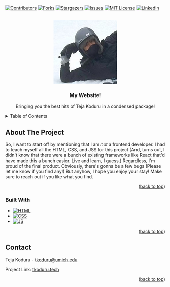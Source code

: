 <!-- Improved compatibility of back to top link: See: https://github.com/othneildrew/Best-README-Template/pull/73 -->
<!-- README template taken from    https://github.com/othneildrew/Best-README-Template/blob/master/README.md. -->
<a name= TSKoduru.github.io></a>

[![Contributors][contributors-shield]][contributors-url]
[![Forks][forks-shield]][forks-url]
[![Stargazers][stars-shield]][stars-url]
[![Issues][issues-shield]][issues-url]
[![MIT License][license-shield]][license-url]
[![LinkedIn][linkedin-shield]][linkedin-url]



<!-- PROJECT LOGO -->
<br />
<div align="center">
  <a href="https://github.com/TSKoduru/TSKoduru.github.io">
    <img src="resources/images/SnowyPFP.jpg" alt="Logo" width="200" height="200">
  </a>

<h3 align="center">My Website!</h3>

  <p align="center">
    Bringing you the best hits of Teja Koduru in a condensed package!
  </p>
</div>



<!-- TABLE OF CONTENTS -->
<details>
  <summary>Table of Contents</summary>
  <ol>
    <li>
      <a href="#about-the-project">About The Project</a>
      <ul>
        <li><a href="#built-with">Built With</a></li>
      </ul>
    </li>
    <li>
      <a href="#getting-started">Getting Started</a>
      <ul>
        <li><a href="#prerequisites">Prerequisites</a></li>
        <li><a href="#installation">Installation</a></li>
      </ul>
    </li>
    <li><a href="#usage">Usage</a></li>
    <li><a href="#roadmap">Roadmap</a></li>
    <li><a href="#contributing">Contributing</a></li>
    <li><a href="#license">License</a></li>
    <li><a href="#contact">Contact</a></li>
  </ol>
</details>



<!-- ABOUT THE PROJECT -->
## About The Project

So, I want to start off by mentioning that I am _not_ a frontend developer. I had to teach myself all the HTML, CSS, and JSS for this project (And, turns out, I didn't know that there were a bunch of existing frameworks like React
that'd have made this a bunch easier. Live and learn, I guess.) Regardless, I'm proud of the final product. Obviously, there's gonna be a few bugs (Please let me know if you find any!) But anyhow, I hope you enjoy your stay! Make sure
to reach out if you like what you find.

<p align="right">(<a href="#readme-top">back to top</a>)</p>



### Built With

* [![HTML][HTML]][HTML-url]
* [![CSS][CSS]][CSS-url]
* [![JS][JS]][JS-url]


<p align="right">(<a href="#readme-top">back to top</a>)</p>

<!-- CONTACT -->
## Contact

Teja Koduru - tkoduru@umich.edu

Project Link: [tkoduru.tech](https://tkoduru.tech)

<p align="right">(<a href="#readme-top">back to top</a>)</p>


<!-- MARKDOWN LINKS & IMAGES -->
<!-- https://www.markdownguide.org/basic-syntax/#reference-style-links -->
[contributors-shield]: https://img.shields.io/github/contributors/TSKoduru/TSKoduru.github.io.svg?style=for-the-badge
[contributors-url]: https://github.com/TSKoduru/TSKoduru.github.io/graphs/contributors
[forks-shield]: https://img.shields.io/github/forks/TSKoduru/TSKoduru.github.io.svg?style=for-the-badge
[forks-url]: https://github.com/TSKoduru/TSKoduru.github.io/network/members
[stars-shield]: https://img.shields.io/github/stars/TSKoduru/TSKoduru.github.io.svg?style=for-the-badge
[stars-url]: https://github.com/TSKoduru/TSKoduru.github.io/stargazers
[issues-shield]: https://img.shields.io/github/issues/TSKoduru/TSKoduru.github.io.svg?style=for-the-badge
[issues-url]: https://github.com/TSKoduru/TSKoduru.github.io/issues
[license-shield]: https://img.shields.io/github/license/TSKoduru/TSKoduru.github.io.svg?style=for-the-badge
[license-url]: https://github.com/TSKoduru/TSKoduru.github.io/blob/master/LICENSE.txt
[linkedin-shield]: https://img.shields.io/badge/-LinkedIn-black.svg?style=for-the-badge&logo=linkedin&colorB=555
[linkedin-url]: https://linkedin.com/in/tskoduru

[Python]: https://img.shields.io/badge/Python-3776AB?style=for-the-badge&logo=python&logoColor=white
[HTML]: https://img.shields.io/badge/HTML5-E34F26?style=for-the-badge&logo=html5&logoColor=white
[CSS]: https://img.shields.io/badge/CSS3-1572B6?style=for-the-badge&logo=css3&logoColor=white
[JS]: https://img.shields.io/badge/JavaScript-F7DF1E?style=for-the-badge&logo=javascript&logoColor=black

[Python-url]: https://www.python.org/
[HTML-url]: https://html5.org/
[CSS-url]: https://developer.mozilla.org/en-US/docs/Web/CSS
[JS-url]: https://js.org/index.html


